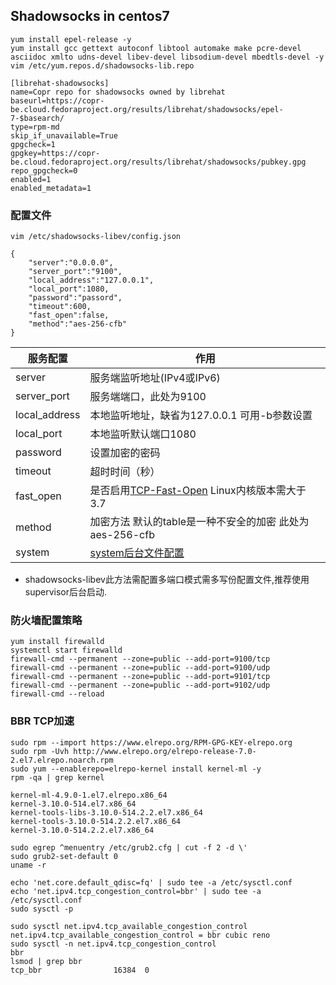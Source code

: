 ## Shadowsocks in centos7
```
yum install epel-release -y
yum install gcc gettext autoconf libtool automake make pcre-devel asciidoc xmlto udns-devel libev-devel libsodium-devel mbedtls-devel -y
vim /etc/yum.repos.d/shadowsocks-lib.repo

[librehat-shadowsocks]
name=Copr repo for shadowsocks owned by librehat
baseurl=https://copr-be.cloud.fedoraproject.org/results/librehat/shadowsocks/epel-7-$basearch/
type=rpm-md
skip_if_unavailable=True
gpgcheck=1
gpgkey=https://copr-be.cloud.fedoraproject.org/results/librehat/shadowsocks/pubkey.gpg
repo_gpgcheck=0
enabled=1
enabled_metadata=1
```
### 配置文件
```
vim /etc/shadowsocks-libev/config.json

{
    "server":"0.0.0.0",
    "server_port":"9100",
    "local_address":"127.0.0.1",
    "local_port":1080,
    "password":"passord",
    "timeout":600,
    "fast_open":false,
    "method":"aes-256-cfb"
}
```
服务配置 | 作用 |
--- | --- |
server | 服务端监听地址(IPv4或IPv6) |
server_port | 服务端端口，此处为9100 |
local_address | 本地监听地址，缺省为127.0.0.1 可用-b参数设置 |
local_port | 本地监听默认端口1080 |
password | 设置加密的密码 |
timeout | 超时时间（秒）|
fast_open | 是否启用[TCP-Fast-Open](https://github.com/shadowsocks/shadowsocks/wiki/TCP-Fast-Open) Linux内核版本需大于3.7 |
method | 加密方法 默认的table是一种不安全的加密 此处为aes-256-cfb |
system | [system后台文件配置](ss-local.service)|

* shadowsocks-libev此方法需配置多端口模式需多写份配置文件,推荐使用supervisor后台启动.

### 防火墙配置策略
```
yum install firewalld
systemctl start firewalld
firewall-cmd --permanent --zone=public --add-port=9100/tcp
firewall-cmd --permanent --zone=public --add-port=9100/udp
firewall-cmd --permanent --zone=public --add-port=9101/tcp
firewall-cmd --permanent --zone=public --add-port=9102/udp
firewall-cmd --reload
```
### BBR TCP加速
```
sudo rpm --import https://www.elrepo.org/RPM-GPG-KEY-elrepo.org
sudo rpm -Uvh http://www.elrepo.org/elrepo-release-7.0-2.el7.elrepo.noarch.rpm
sudo yum --enablerepo=elrepo-kernel install kernel-ml -y
rpm -qa | grep kernel

kernel-ml-4.9.0-1.el7.elrepo.x86_64
kernel-3.10.0-514.el7.x86_64
kernel-tools-libs-3.10.0-514.2.2.el7.x86_64
kernel-tools-3.10.0-514.2.2.el7.x86_64
kernel-3.10.0-514.2.2.el7.x86_64

sudo egrep ^menuentry /etc/grub2.cfg | cut -f 2 -d \'
sudo grub2-set-default 0
uname -r

echo 'net.core.default_qdisc=fq' | sudo tee -a /etc/sysctl.conf
echo 'net.ipv4.tcp_congestion_control=bbr' | sudo tee -a /etc/sysctl.conf
sudo sysctl -p

sudo sysctl net.ipv4.tcp_available_congestion_control
net.ipv4.tcp_available_congestion_control = bbr cubic reno
sudo sysctl -n net.ipv4.tcp_congestion_control
bbr
lsmod | grep bbr
tcp_bbr                16384  0

```
